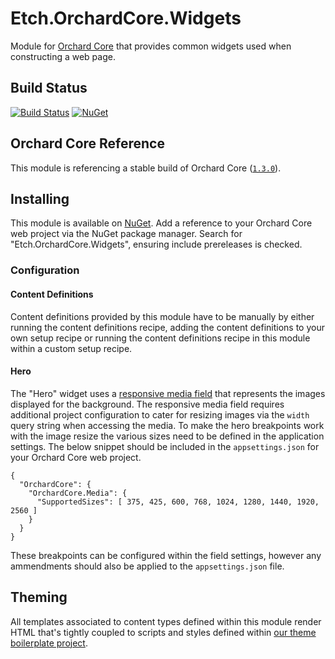 # Etch.OrchardCore.Widgets

Module for [Orchard Core](https://github.com/OrchardCMS/OrchardCore) that provides common widgets used when constructing a web page.

## Build Status

[![Build Status](https://secure.travis-ci.org/etchuk/Etch.OrchardCore.Widgets.png?branch=master)](http://travis-ci.org/etchuk/Etch.OrchardCore.Widgets) [![NuGet](https://img.shields.io/nuget/v/Etch.OrchardCore.Widgets.svg)](https://www.nuget.org/packages/Etch.OrchardCore.Widgets)

## Orchard Core Reference

This module is referencing a stable build of Orchard Core ([`1.3.0`](https://www.nuget.org/packages/OrchardCore.Module.Targets/1.3.0)).

## Installing

This module is available on [NuGet](https://www.nuget.org/packages/Etch.OrchardCore.Widgets). Add a reference to your Orchard Core web project via the NuGet package manager. Search for "Etch.OrchardCore.Widgets", ensuring include prereleases is checked.

### Configuration

#### Content Definitions

Content definitions provided by this module have to be manually by either running the content definitions recipe, adding the content definitions to your own setup recipe or running the content definitions recipe in this module within a custom setup recipe.

#### Hero

The "Hero" widget uses a [responsive media field](https://github.com/EtchUK/Etch.OrchardCore.Fields#responsive-media) that represents the images displayed for the background. The responsive media field requires additional project configuration to cater for resizing images via the `width` query string when accessing the media. To make the hero breakpoints work with the image resize the various sizes need to be defined in the application settings. The below snippet should be included in the `appsettings.json` for your Orchard Core web project.

```
{
  "OrchardCore": {
    "OrchardCore.Media": {
      "SupportedSizes": [ 375, 425, 600, 768, 1024, 1280, 1440, 1920, 2560 ]
    }
  }
}
```

These breakpoints can be configured within the field settings, however any ammendments should also be applied to the `appsettings.json` file.

## Theming

All templates associated to content types defined within this module render HTML that's tightly coupled to scripts and styles defined within [our theme boilerplate project](https://github.com/EtchUK/Etch.OrchardCore.ThemeBoilerplate).
